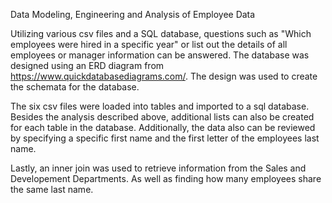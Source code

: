 Data Modeling, Engineering and Analysis of Employee Data

Utilizing various csv files and a SQL database, questions such as "Which employees were hired in a specific year" or list out the details of all employees or manager information can be answered.  The database was designed using an ERD diagram from https://www.quickdatabasediagrams.com/.  The design was used to create the schemata for the database. 

The six csv files were loaded into tables and imported to a sql database.  Besides the analysis described above, additional lists can also be created for each table in the database.  Additionally, the data also can be reviewed by specifying a specific first name and the first letter of the employees last name.

Lastly, an inner join was used to retrieve information from the Sales and Developement Departments. As well as finding how many employees share the same last name.
